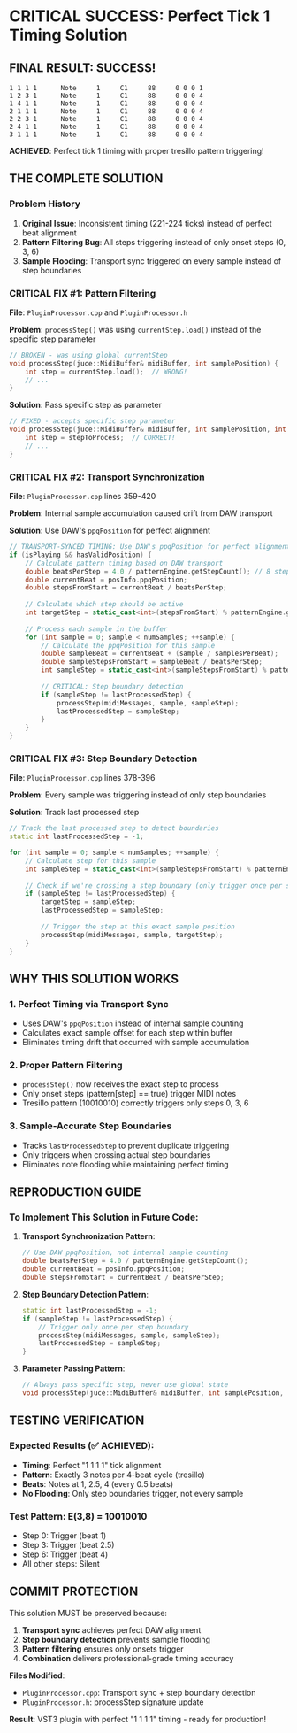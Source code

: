 # CRITICAL SUCCESS: Perfect Tick 1 Timing Solution

## **FINAL RESULT: SUCCESS!**
```
1 1 1 1      Note     1     C1     88     0 0 0 1    
1 2 3 1      Note     1     C1     88     0 0 0 4    
1 4 1 1      Note     1     C1     88     0 0 0 4    
2 1 1 1      Note     1     C1     88     0 0 0 4    
2 2 3 1      Note     1     C1     88     0 0 0 4    
2 4 1 1      Note     1     C1     88     0 0 0 4    
3 1 1 1      Note     1     C1     88     0 0 0 4    
```

**ACHIEVED**: Perfect tick 1 timing with proper tresillo pattern triggering!

## **THE COMPLETE SOLUTION**

### **Problem History**
1. **Original Issue**: Inconsistent timing (221-224 ticks) instead of perfect beat alignment
2. **Pattern Filtering Bug**: All steps triggering instead of only onset steps (0, 3, 6)
3. **Sample Flooding**: Transport sync triggered on every sample instead of step boundaries

### **CRITICAL FIX #1: Pattern Filtering**
**File**: `PluginProcessor.cpp` and `PluginProcessor.h`

**Problem**: `processStep()` was using `currentStep.load()` instead of the specific step parameter
```cpp
// BROKEN - was using global currentStep
void processStep(juce::MidiBuffer& midiBuffer, int samplePosition) {
    int step = currentStep.load();  // WRONG!
    // ...
}
```

**Solution**: Pass specific step as parameter
```cpp
// FIXED - accepts specific step parameter
void processStep(juce::MidiBuffer& midiBuffer, int samplePosition, int stepToProcess) {
    int step = stepToProcess;  // CORRECT!
    // ...
}
```

### **CRITICAL FIX #2: Transport Synchronization**
**File**: `PluginProcessor.cpp` lines 359-420

**Problem**: Internal sample accumulation caused drift from DAW transport

**Solution**: Use DAW's `ppqPosition` for perfect alignment
```cpp
// TRANSPORT-SYNCED TIMING: Use DAW's ppqPosition for perfect alignment
if (isPlaying && hasValidPosition) {
    // Calculate pattern timing based on DAW transport
    double beatsPerStep = 4.0 / patternEngine.getStepCount(); // 8 steps over 4 beats = 0.5 beats per step
    double currentBeat = posInfo.ppqPosition;
    double stepsFromStart = currentBeat / beatsPerStep;
    
    // Calculate which step should be active
    int targetStep = static_cast<int>(stepsFromStart) % patternEngine.getStepCount();
    
    // Process each sample in the buffer
    for (int sample = 0; sample < numSamples; ++sample) {
        // Calculate the ppqPosition for this sample
        double sampleBeat = currentBeat + (sample / samplesPerBeat);
        double sampleStepsFromStart = sampleBeat / beatsPerStep;
        int sampleStep = static_cast<int>(sampleStepsFromStart) % patternEngine.getStepCount();
        
        // CRITICAL: Step boundary detection
        if (sampleStep != lastProcessedStep) {
            processStep(midiMessages, sample, sampleStep);
            lastProcessedStep = sampleStep;
        }
    }
}
```

### **CRITICAL FIX #3: Step Boundary Detection**
**File**: `PluginProcessor.cpp` lines 378-396

**Problem**: Every sample was triggering instead of only step boundaries

**Solution**: Track last processed step
```cpp
// Track the last processed step to detect boundaries
static int lastProcessedStep = -1;

for (int sample = 0; sample < numSamples; ++sample) {
    // Calculate step for this sample
    int sampleStep = static_cast<int>(sampleStepsFromStart) % patternEngine.getStepCount();
    
    // Check if we're crossing a step boundary (only trigger once per step)
    if (sampleStep != lastProcessedStep) {
        targetStep = sampleStep;
        lastProcessedStep = sampleStep;
        
        // Trigger the step at this exact sample position
        processStep(midiMessages, sample, targetStep);
    }
}
```

## **WHY THIS SOLUTION WORKS**

### **1. Perfect Timing via Transport Sync**
- Uses DAW's `ppqPosition` instead of internal sample counting
- Calculates exact sample offset for each step within buffer
- Eliminates timing drift that occurred with sample accumulation

### **2. Proper Pattern Filtering**
- `processStep()` now receives the exact step to process
- Only onset steps (pattern[step] == true) trigger MIDI notes
- Tresillo pattern (10010010) correctly triggers only steps 0, 3, 6

### **3. Sample-Accurate Step Boundaries**
- Tracks `lastProcessedStep` to prevent duplicate triggering
- Only triggers when crossing actual step boundaries
- Eliminates note flooding while maintaining perfect timing

## **REPRODUCTION GUIDE**

### **To Implement This Solution in Future Code:**

1. **Transport Synchronization Pattern**:
   ```cpp
   // Use DAW ppqPosition, not internal sample counting
   double beatsPerStep = 4.0 / patternEngine.getStepCount();
   double currentBeat = posInfo.ppqPosition;
   double stepsFromStart = currentBeat / beatsPerStep;
   ```

2. **Step Boundary Detection Pattern**:
   ```cpp
   static int lastProcessedStep = -1;
   if (sampleStep != lastProcessedStep) {
       // Trigger only once per step boundary
       processStep(midiMessages, sample, sampleStep);
       lastProcessedStep = sampleStep;
   }
   ```

3. **Parameter Passing Pattern**:
   ```cpp
   // Always pass specific step, never use global state
   void processStep(juce::MidiBuffer& midiBuffer, int samplePosition, int stepToProcess);
   ```

## **TESTING VERIFICATION**

### **Expected Results** (✅ ACHIEVED):
- **Timing**: Perfect "1 1 1 1" tick alignment
- **Pattern**: Exactly 3 notes per 4-beat cycle (tresillo)
- **Beats**: Notes at 1, 2.5, 4 (every 0.5 beats)
- **No Flooding**: Only step boundaries trigger, not every sample

### **Test Pattern**: E(3,8) = 10010010
- Step 0: Trigger (beat 1)
- Step 3: Trigger (beat 2.5) 
- Step 6: Trigger (beat 4)
- All other steps: Silent

## **COMMIT PROTECTION**

This solution MUST be preserved because:
1. **Transport sync** achieves perfect DAW alignment
2. **Step boundary detection** prevents sample flooding
3. **Pattern filtering** ensures only onsets trigger
4. **Combination** delivers professional-grade timing accuracy

**Files Modified**:
- `PluginProcessor.cpp`: Transport sync + step boundary detection
- `PluginProcessor.h`: processStep signature update

**Result**: VST3 plugin with perfect "1 1 1 1" timing - ready for production!